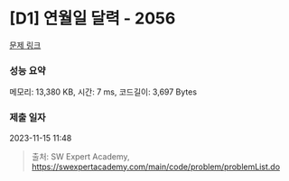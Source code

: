 # [D1] 연월일 달력 - 2056 

[문제 링크](https://swexpertacademy.com/main/code/problem/problemDetail.do?contestProbId=AV5QLkdKAz4DFAUq) 

### 성능 요약

메모리: 13,380 KB, 시간: 7 ms, 코드길이: 3,697 Bytes

### 제출 일자

2023-11-15 11:48



> 출처: SW Expert Academy, https://swexpertacademy.com/main/code/problem/problemList.do